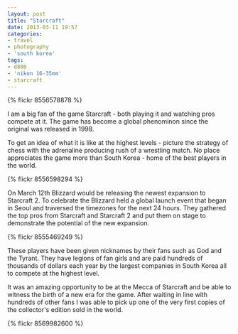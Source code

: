 ```yaml
---
layout: post
title: "Starcraft"
date: 2013-03-11 19:57
categories: 
- travel
- photography
- 'south korea'
tags:
- d800
- 'nikon 16-35mm'
- starcraft
---
```

{% flickr 8556578878 %}

I am a big fan of the game Starcraft - both playing it and watching pros
compete at it. The game has become a global phenominon since the
original was released in 1998. 

To get an idea of what it is like at the highest levels - picture the strategy of chess with the adrenaline producing rush of a wrestling match. No place appreciates the game more than South Korea - home of the best players in the world.

{% flickr 8556598294 %}

On March 12th Blizzard would be releasing the newest expansion to Starcraft 2.
To celebrate the Blizzard held a global launch event that began in Seoul and traversed the timezones for the next 24 hours. They gathered the top pros from Starcraft and Starcraft 2 and put them on stage to demonstrate the potential of the new expansion. 

{% flickr 8555469249 %}

These players have been given nicknames by their fans such as God and
the Tyrant. They have legions of fan girls and are paid hundreds of
thousands of dollars each year by the largest companies in South Korea
all to compete at the highest level. 

It was an amazing opportunity to be at the Mecca of Starcraft and be
able to witness the birth of a new era for the game. After waiting in line with hundreds of other fans I was able to pick up one of the very first copies of the collector's edition sold in the world.

{% flickr 8569982600 %}
